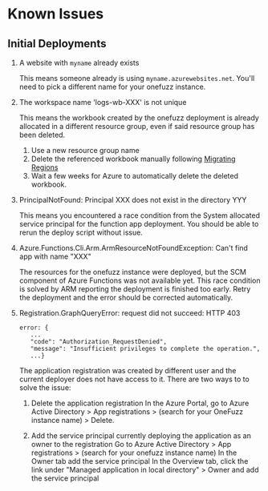 # Known Issues

## Initial Deployments

1. A website with `myname` already exists

   This means someone already is using `myname.azurewebsites.net`. You'll need
   to pick a different name for your onefuzz instance.

2. The workspace name 'logs-wb-XXX' is not unique

   This means the workbook created by the onefuzz deployment is already
   allocated in a different resource group, even if said resource group has
   been deleted.

   1. Use a new resource group name
   1. Delete the referenced workbook manually following [Migrating Regions](migrating-regions.md)
   1. Wait a few weeks for Azure to automatically delete the deleted workbook.

1. PrincipalNotFound: Principal XXX does not exist in the directory YYY

   This means you encountered a race condition from the System allocated
   service principal for the function app deployment. You should be able
   to rerun the deploy script without issue.

1. Azure.Functions.Cli.Arm.ArmResourceNotFoundException: Can't find app with
   name "XXX"

   The resources for the onefuzz instance were deployed, but the SCM component
   of Azure Functions was not available yet. This race condition is solved by
   ARM reporting the deployment is finished too early. Retry the deployment and
   the error should be corrected automatically.

1. Registration.GraphQueryError: request did not succeed: HTTP 403
   ```
   error: {
      ...
      "code": "Authorization_RequestDenied",
      "message": "Insufficient privileges to complete the operation.",
      ...}
   ```

   The application registration was created by different user and the current deployer does not have access to it.
   There are two ways to to solve the issue:

   1. Delete the application registration
      In the Azure Portal, go to Azure Active Directory > App registrations > (search for your OneFuzz instance name) > Delete.

   2. Add the service principal currently deploying the application as an owner to the registration
      Go to Azure Active Directory > App registrations > (search for your onefuzz instance name)
      In the Owner tab add the service principal
      In the Overview tab, click the link under "Managed application in local directory" > Owner and add the service principal


